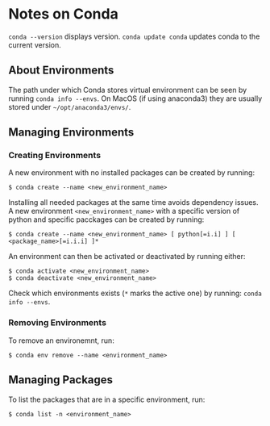 # Notes on Conda

`conda --version` displays version.
`conda update conda` updates conda to the current version.

## About Environments

The path under which Conda stores virtual environment can be seen by running `conda info --envs`.
On MacOS (if using anaconda3) they are usually stored under `~/opt/anaconda3/envs/`.

## Managing Environments

### Creating Environments
A new environment with no installed packages can be created by running:
```
$ conda create --name <new_environment_name>
```
Installing all needed packages at the same time avoids dependency issues. A new environment `<new_environment_name>` with a specific version of python and specific pacckages can be created by running:
```
$ conda create --name <new_environment_name> [ python[=i.i] ] [ <package_name>[=i.i.i] ]*
```

An environment can then be activated or deactivated by running either:
```
$ conda activate <new_environment_name>
$ conda deactivate <new_environment_name>
```
Check which environments exists (`*` marks the active one) by running: `conda info --envs`.

### Removing Environments

To remove an environemnt, run:
```
$ conda env remove --name <environment_name>
```

## Managing Packages

To list the packages that are in a specific environment, run:
```
$ conda list -n <environment_name>
```

